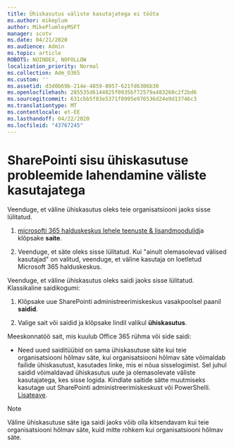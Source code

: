 ```yaml
---
title: Ühiskasutus väliste kasutajatega ei tööta
ms.author: mikeplum
author: MikePlumleyMSFT
manager: scotv
ms.date: 04/21/2020
ms.audience: Admin
ms.topic: article
ROBOTS: NOINDEX, NOFOLLOW
localization_priority: Normal
ms.collection: Adm_O365
ms.custom: ''
ms.assetid: d3d0b69b-214e-4859-8957-621fd6306b30
ms.openlocfilehash: 285535d6144825f0935bf72579a483260c2f2bd6
ms.sourcegitcommit: 631cbb5f03e5371f0995e976536d24e9d13746c3
ms.translationtype: MT
ms.contentlocale: et-EE
ms.lasthandoff: 04/22/2020
ms.locfileid: "43767245"
---
```

# <a name="fix-problems-sharing-sharepoint-content-with-external-users"></a>SharePointi sisu ühiskasutuse probleemide lahendamine väliste kasutajatega

Veenduge, et väline ühiskasutus oleks teie organisatsiooni jaoks sisse lülitatud.
  
1. [microsofti 365 halduskeskus lehele teenuste &amp; lisandmoodulid](https://portal.office.com/adminportal/home#/Settings/ServicesAndAddIns)ja klõpsake **saite**.
    
2. Veenduge, et säte oleks sisse lülitatud. Kui "ainult olemasolevad välised kasutajad" on valitud, veenduge, et väline kasutaja on loetletud Microsoft 365 halduskeskus.
    
Veenduge, et väline ühiskasutus oleks saidi jaoks sisse lülitatud. Klassikaline saidikogumi:
  
1. Klõpsake uue SharePointi administreerimiskeskus vasakpoolsel paanil **saidid**.
    
2. Valige sait või saidid ja klõpsake lindil valikul **ühiskasutus**.
    
Meeskonnatöö sait, mis kuulub Office 365 rühma või side saidi:
  
- Need uued saiditüübid on sama ühiskasutuse säte kui teie organisatsiooni hõlmav säte, kui organisatsiooni hõlmav säte võimaldab failide ühiskasutust, kasutades linke, mis ei nõua sisselogimist. Sel juhul saidid võimaldavad ühiskasutus uute ja olemasolevate väliste kasutajatega, kes sisse logida. Kindlate saitide sätte muutmiseks kasutage uut SharePointi administreerimiskeskust või PowerShelli. [Lisateave](https://go.microsoft.com/fwlink/?linkid=871863).
    
> [!NOTE]
> Väline ühiskasutuse säte iga saidi jaoks võib olla kitsendavam kui teie organisatsiooni hõlmav säte, kuid mitte rohkem kui organisatsiooni hõlmav säte. 
  

